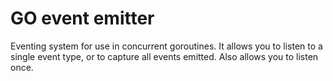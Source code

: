 # GO event emitter

Eventing system for use in concurrent goroutines. It allows you to listen to a single event type, or to capture all events emitted. Also allows you to listen once.
